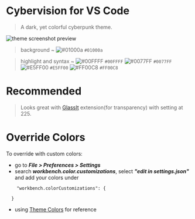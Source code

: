 # Cybervision for VS Code

> A dark, yet colorful cyberpunk theme.

![theme screenshot preview](https://i.ibb.co/MN34FZ0/preview.png)


> background ~ ![#01000a](https://via.placeholder.com/15/01000a/000000?text=+) `#01000a` 

> highlight and syntax ~ ![#00FFFF](https://via.placeholder.com/15/00FFFF/000000?text=+) `#00FFFF` ![#0077FF](https://via.placeholder.com/15/0077FF/000000?text=+) `#0077FF` ![#E5FF00](https://via.placeholder.com/15/E5FF00/000000?text=+) `#E5FF00` ![#FF00C8](https://via.placeholder.com/15/FF00C8/000000?text=+) `#FF00C8`

# Recommended

> Looks great with [GlassIt](https://marketplace.visualstudio.com/items?itemName=s-nlf-fh.glassit) extension(for transparency) with setting at 225.
  
# Override Colors

To override with custom colors:

- go to ***File > Preferences > Settings***  
- search  ***workbench.color.customizations***, select ***"edit in settings.json"*** and add your colors under

```
    "workbench.colorCustomizations": {

  }
```
- using [Theme Colors](https://code.visualstudio.com/api/references/theme-color) for reference